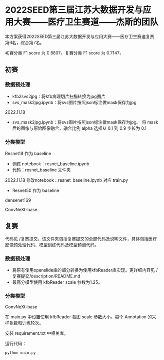 # 2022SEED第三届江苏大数据开发与应用大赛——医疗卫生赛道——杰斯的团队

本方案获得2022SEED第三届江苏大数据开发与应用大赛——医疗卫生赛道复赛第6名，综合第7名。

初赛分类 F1 score 为 0.8807。复赛分类 F1 score 为 0.7147。

## 初赛

### 数据预处理

* kfb2svs2jpg：将kfb病理切片扫描转换为jpg图片
* svs_mask2jpg.ipynb：将svs图片按照json标注做mask保存为jpg

2022.11.18

* svs_mask2jpg.ipynb：将svs图片按照json标注做mask保存为jpg。 将 mask 后的图像与原始图像融合，融合比例 alpha 选择从 0.1 到 0.9 步长为 0.1

### 分类模型

Resnet18 作为 baseline
* 训练 notebook：resnet_baseline.ipynb
* 代码：resnet_baseline 文件夹

2022.11.18
修改notebook：resnet_baseline.ipynb 对应 train.py
* Resnet50 作为 baseline

densenet169

ConvNeXt-base

## 复赛

代码见 /复赛提交。该文件夹包括复赛提交的全部代码及说明文件，具体包括医疗影像预处理代码、模型训练代码及模型预测代码。

### 数据预处理

* 将原有使用openslide库的部分转换为使用kfbReader库实现。更详细内容见 /复赛提交/description/README.md
* 最高分模型使用 kfbReader scale 参数为1.25。

### 分类模型

ConvNeXt-base

在 main.py 中设置使用 kfbReader 裁图 scale 参数大小。每个 Annotation 的采样张数和训练轮次。

安装 requirement.txt 中相关库。

运行代码：

```
python main.py
```
